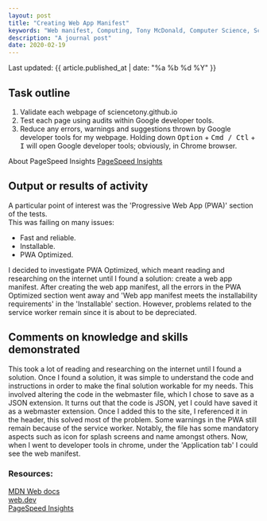 ```yaml
---
layout: post
title: "Creating Web App Manifest"
keywords: "Web manifest, Computing, Tony McDonald, Computer Science, Sciencetony, Learning Curve, Journal"
description: "A journal post"
date: 2020-02-19
---
```


Last updated: {{ article.published_at | date: "%a %b %d %Y" }}
## Task outline
1. Validate each webpage of sciencetony.github.io 
2. Test each page using audits within Google developer tools.
3. Reduce any errors, warnings and suggestions thrown by Google developer tools 
for my webpage. Holding down <kbd>Option</kbd> + <kbd>Cmd / Ctl</kbd>  + <kbd>I</kbd> will open Google developer tools; obviously, in Chrome browser.

About PageSpeed Insights [PageSpeed Insights](https://developers.google.com/speed/docs/insights/v5/about) 

## Output or results of activity
A particular point of interest was the 'Progressive Web App (PWA)' section of the tests.  
This was failing on many issues:
* Fast and reliable.
* Installable.
* PWA Optimized.


I decided to investigate PWA Optimized, which meant reading and researching on the internet until I found a solution: 
create a web app manifest.
After creating the web app manifest, all the errors in the PWA Optimized section went away and 'Web app manifest meets the installability requirements' in the 'Installable' section.
However, problems related to the service worker remain since it is about to be depreciated. 

## Comments on knowledge and skills demonstrated 
This took a lot of reading and researching on the internet until I found a solution. 
Once I found a solution, it was simple to understand the code and instructions in order to make the final solution workable for my needs. 
This involved altering the code in the webmaster file, which I chose to save as a JSON extension.  It turns out that the code is JSON, yet I could have saved it as a webmaster extension.
Once I added this to the site, I referenced it in the header, this solved most of the problem. Some warnings in the PWA still remain because of the service worker. Notably, the file has some mandatory aspects such as icon for splash screens and name amongst others. 
Now, when I went to developer tools in chrome, under the 'Application tab' I could see the web manifest.

### Resources:
[MDN Web docs](https://developer.mozilla.org/en-US/docs/Web/Manifest)<br>
[web.dev](https://web.dev/add-manifest/#create-the-manifest.webmanifest-file)<br>
[PageSpeed Insights](https://developers.google.com/speed/pagespeed/insights/) 
